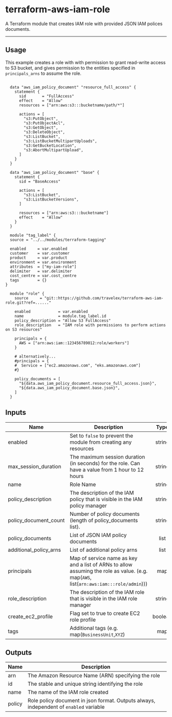 # terraform-aws-iam-role


A Terraform module that creates IAM role with provided JSON IAM polices documents.

---

## Usage

This example creates a role with with permission to grant read-write access to S3 bucket,
and gives permission to the entities specified in `principals_arns` to assume the role.

```hcl

  data "aws_iam_policy_document" "resource_full_access" {
    statement {
      sid       = "FullAccess"
      effect    = "Allow"
      resources = ["arn:aws:s3:::bucketname/path/*"]

      actions = [
        "s3:PutObject",
        "s3:PutObjectAcl",
        "s3:GetObject",
        "s3:DeleteObject",
        "s3:ListBucket",
        "s3:ListBucketMultipartUploads",
        "s3:GetBucketLocation",
        "s3:AbortMultipartUpload",
      ]
    }
  }

  data "aws_iam_policy_document" "base" {
    statement {
      sid = "BaseAccess"

      actions = [
        "s3:ListBucket",
        "s3:ListBucketVersions",
      ]

      resources = ["arn:aws:s3:::bucketname"]
      effect    = "Allow"
    }
  }

  module "tag_label" {
  source = "../../modules/terraform-tagging"

  enabled     = var.enabled
  customer    = var.customer
  product     = var.product
  environment = var.environment
  attributes  = ["my-iam-role"]
  delimiter   = var.delimiter
  cost_centre = var.cost_centre
  tags        = {}
}

  module "role" {
    source     = "git::https://github.com/travelex/terraform-aws-iam-role.git?ref=......"

    enabled            = var.enabled
    name               = module.tag_label.id
    policy_description = "Allow S3 FullAccess"
    role_description   = "IAM role with permissions to perform actions on S3 resources"

    principals = {
      AWS = ["arn:aws:iam::123456789012:role/workers"]
    }

    # alternatively...
    #principals = {
    #  Service = ["ec2.amazonaws.com", "eks.amazonaws.com"]
    #}

    policy_documents = [
      "${data.aws_iam_policy_document.resource_full_access.json}",
      "${data.aws_iam_policy_document.base.json}",
    ]
  }
```

## Inputs

| Name | Description | Type | Default | Required |
|------|-------------|:----:|:-----:|:-----:|
| enabled | Set to `false` to prevent the module from creating any resources | string | `true` | no |
| max_session_duration | The maximum session duration (in seconds) for the role. Can have a value from 1 hour to 12 hours | string | `3600` | no |
| name | Role Name | string | - | yes |
| policy_description | The description of the IAM policy that is visible in the IAM policy manager | string | - | yes |
| policy_document_count | Number of policy documents (length of policy_documents list). | string | `1` | no |
| policy_documents | List of JSON IAM policy documents | list | `<list>` | no |
| additional_policy_arns | List of additional policy arns | list | `<list>` | no |
| principals | Map of service name as key and a list of ARNs to allow assuming the role as value. (e.g. map(`AWS`, list(`arn:aws:iam:::role/admin`))) | map | `<map>` | no |
| role_description | The description of the IAM role that is visible in the IAM role manager | string | - | yes |
| create_ec2_profile | Flag set to true to create EC2 role profile | boolean | - | false |
| tags | Additional tags (e.g. map(`BusinessUnit`,`XYZ`) | map | `<map>` | no |

## Outputs

| Name | Description |
|------|-------------|
| arn | The Amazon Resource Name (ARN) specifying the role |
| id | The stable and unique string identifying the role |
| name | The name of the IAM role created |
| policy | Role policy document in json format. Outputs always, independent of `enabled` variable |
